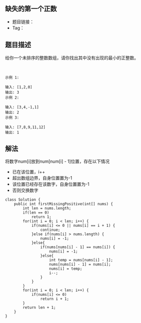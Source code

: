 ## 缺失的第一个正数

- 题目链接：
- Tag：

## 题目描述

给你一个未排序的整数数组，请你找出其中没有出现的最小的正整数。

 
```
示例 1:

输入: [1,2,0]
输出: 3
示例 2:

输入: [3,4,-1,1]
输出: 2
示例 3:

输入: [7,8,9,11,12]
输出: 1
```
## 解法
将数字num[i]放到num[num[i] - 1]位置，存在以下情况
- 已在该位置，i++
- 超出数组边界，自身位置置为-1
- 该位置已经存在该数字，自身位置置为-1
- 否则交换数字
```
class Solution {
    public int firstMissingPositive(int[] nums) {
        int len = nums.length;
        if(len == 0)
            return 1;
        for(int i = 0; i < len; i++) {
            if(nums[i] <= 0 || nums[i] == i + 1) {
                continue;
            }else if(nums[i] > nums.length) {
                nums[i] = -1;
            }else{
                if(nums[nums[i] - 1] == nums[i]) {
                    nums[i] = -1;
                }else{
                    int temp = nums[nums[i] - 1];
                    nums[nums[i] - 1] = nums[i];
                    nums[i] = temp;
                    i--;
                }
            }
        }
        for(int i = 0; i < len; i++) {
            if(nums[i] <= 0) 
                return i + 1;
        }
        return len + 1;
    }
}
```